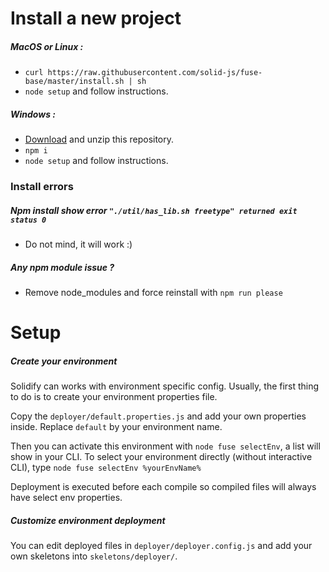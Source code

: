 # Install a new project

##### MacOS or Linux :
- `curl https://raw.githubusercontent.com/solid-js/fuse-base/master/install.sh | sh`
- `node setup` and follow instructions.

##### Windows :
- [Download](https://github.com/solid-js/fuse-base/archive/master.zip) and unzip this repository.
- `npm i`
- `node setup` and follow instructions.


### Install errors

##### Npm install show error `"./util/has_lib.sh freetype" returned exit status 0`
- Do not mind, it will work :)

##### Any npm module issue ?
- Remove node_modules and force reinstall with `npm run please`



# Setup

##### Create your environment

Solidify can works with environment specific config.
Usually, the first thing to do is to create your environment properties file.

Copy the `deployer/default.properties.js` and add your own properties inside.
Replace `default` by your environment name.

Then you can activate this environment with `node fuse selectEnv`, a list will show in your CLI.
To select your environment directly (without interactive CLI), type `node fuse selectEnv %yourEnvName%` 

Deployment is executed before each compile so compiled files will always have select env properties.

##### Customize environment deployment

You can edit deployed files in `deployer/deployer.config.js` and add your own skeletons into `skeletons/deployer/`.